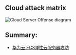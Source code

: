 ## Cloud attack matrix
![Cloud Server Offense diagram](https://ask.qcloudimg.com/http-save/609151/4ab290ac5ed3bf70b4a86af699113aff.png)

## Summary:
- [华为云 ECS弹性云服务器攻防](https://zone.huoxian.cn/d/1074-ecs)
